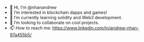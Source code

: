 - 👋 Hi, I’m @nhanandrew
- 👀 I’m interested in blockchain dapps and games!
- 🌱 I’m currently learning solidity and Web3 development.
- 💞️ I’m looking to collaborate on cool projects.
- 📫 How to reach me: https://www.linkedin.com/in/andrew-nhan-97a455b5/

<!---
nhanandrew/nhanandrew is a ✨ special ✨ repository because its `README.md` (this file) appears on your GitHub profile.
You can click the Preview link to take a look at your changes.
--->

